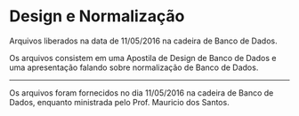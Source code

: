 # Design e Normalização

Arquivos liberados na data de 11/05/2016 na cadeira de Banco de Dados.

Os arquivos consistem em uma Apostila de Design de Banco de Dados e uma apresentação falando sobre normalização de Banco
de Dados.


---

Os arquivos foram fornecidos no dia 11/05/2016 na cadeira de Banco de Dados, enquanto ministrada pelo Prof. Mauricio dos
Santos.